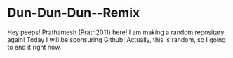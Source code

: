 # Dun-Dun-Dun--Remix

Hey peeps!
  Prathamesh (Prath2011) here! I am making a random repositary again!  Today I will be sponsuring Github! Actually, this is random, so I going to end it right now. 
